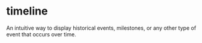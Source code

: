 # timeline
An intuitive way to display historical events, milestones, or any other type of event that occurs over time.
